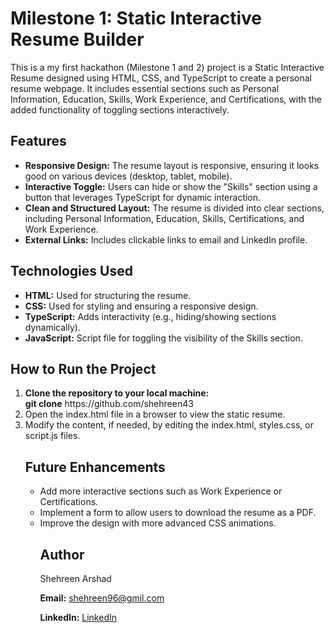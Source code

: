 <h1> Milestone 1: Static Interactive Resume Builder</h1>

<p>This is a my first hackathon (Milestone 1 and 2) project is a Static Interactive Resume designed using HTML, CSS, and TypeScript to create a personal resume webpage. It includes essential sections such as Personal Information, Education, Skills, Work Experience, and Certifications, with the added functionality of toggling sections interactively.</p>

<h2>Features</h2>
<ul>
<li><b> Responsive Design:</b> The resume layout is responsive, ensuring it looks good on various devices (desktop, tablet, mobile).</li>

<li><b>Interactive Toggle:</b> Users can hide or show the "Skills" section using a button that leverages TypeScript for dynamic interaction.</li>

<li><b>Clean and Structured Layout:</b> The resume is divided into clear sections, including Personal Information, Education, Skills, Certifications, and Work Experience.</li>

<li><b>External Links:</b> Includes clickable links to email and LinkedIn profile.</li>
</ul>

<h2>Technologies Used </h2>
<ul>
<li><b>HTML:</b> Used for structuring the resume.</li>
<li><b>CSS:</b> Used for styling and ensuring a responsive design.</li>
<li><b>TypeScript:</b> Adds interactivity (e.g., hiding/showing sections dynamically).</li>
<li><b>JavaScript:</b> Script file for toggling the visibility of the Skills section.</li>
</ul>

<h2>How to Run the Project</h2>
<ol>
<li><b>Clone the repository to your local machine:</b></li>
 <b>git clone</b> https://github.com/shehreen43
<li>Open the index.html file in a browser to view the static resume.</li>
<li>Modify the content, if needed, by editing the index.html, styles.css, or script.js files.</li>

<h2>Future Enhancements</h2>
<ul>
<li>Add more interactive sections such as Work Experience or Certifications.</li>
<li>Implement a form to allow users to download the resume as a PDF.</li>
<li>Improve the design with more advanced CSS animations.</li>

<h2>Author</h2>

<p>Shehreen Arshad</p>
<p><b>Email:</b> <a href="mailto:shehreenarshad96@gmil.com" target="_blank">shehreen96@gmil.com</a></p>
<p><b>LinkedIn:</b> <a href="https://www.linkedin.com/in/shehreen-arshad-91b44b2a9" target="_blank">LinkedIn</a></p>
